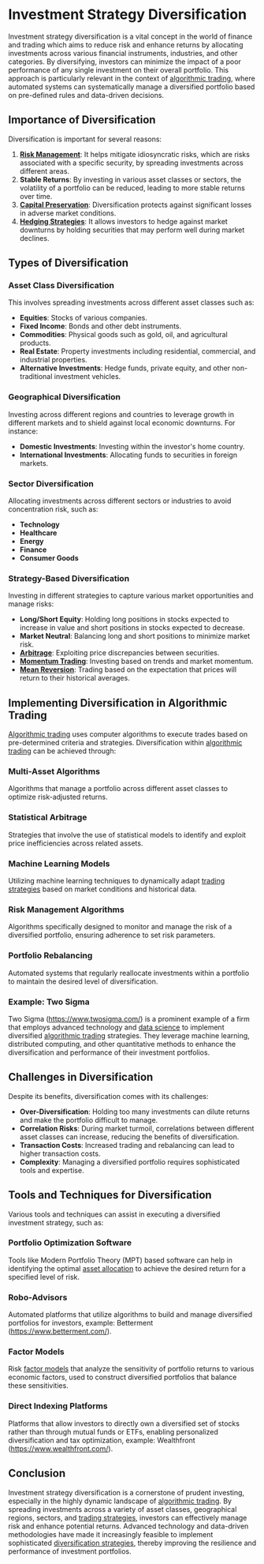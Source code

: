 # Investment Strategy Diversification

Investment strategy diversification is a vital concept in the world of finance and trading which aims to reduce risk and enhance returns by allocating investments across various financial instruments, industries, and other categories. By diversifying, investors can minimize the impact of a poor performance of any single investment on their overall portfolio. This approach is particularly relevant in the context of [algorithmic trading](../a/algorithmic_trading.md), where automated systems can systematically manage a diversified portfolio based on pre-defined rules and data-driven decisions.

## Importance of Diversification

Diversification is important for several reasons:

1. **[Risk Management](../r/risk_management.md)**: It helps mitigate idiosyncratic risks, which are risks associated with a specific security, by spreading investments across different areas.
2. **Stable Returns**: By investing in various asset classes or sectors, the volatility of a portfolio can be reduced, leading to more stable returns over time.
3. **[Capital Preservation](../c/capital_preservation.md)**: Diversification protects against significant losses in adverse market conditions.
4. **[Hedging Strategies](../h/hedging_strategies.md)**: It allows investors to hedge against market downturns by holding securities that may perform well during market declines.

## Types of Diversification

### Asset Class Diversification

This involves spreading investments across different asset classes such as:
- **Equities**: Stocks of various companies.
- **Fixed Income**: Bonds and other debt instruments.
- **Commodities**: Physical goods such as gold, oil, and agricultural products.
- **Real Estate**: Property investments including residential, commercial, and industrial properties.
- **Alternative Investments**: Hedge funds, private equity, and other non-traditional investment vehicles.

### Geographical Diversification

Investing across different regions and countries to leverage growth in different markets and to shield against local economic downturns. For instance:
- **Domestic Investments**: Investing within the investor's home country.
- **International Investments**: Allocating funds to securities in foreign markets.

### Sector Diversification

Allocating investments across different sectors or industries to avoid concentration risk, such as:
- **Technology**
- **Healthcare**
- **Energy**
- **Finance**
- **Consumer Goods**

### Strategy-Based Diversification

Investing in different strategies to capture various market opportunities and manage risks:
- **Long/Short Equity**: Holding long positions in stocks expected to increase in value and short positions in stocks expected to decrease.
- **Market Neutral**: Balancing long and short positions to minimize market risk.
- **[Arbitrage](../a/arbitrage.md)**: Exploiting price discrepancies between securities.
- **[Momentum Trading](../m/momentum_trading.md)**: Investing based on trends and market momentum.
- **[Mean Reversion](../m/mean_reversion.md)**: Trading based on the expectation that prices will return to their historical averages.

## Implementing Diversification in Algorithmic Trading

[Algorithmic trading](../a/algorithmic_trading.md) uses computer algorithms to execute trades based on pre-determined criteria and strategies. Diversification within [algorithmic trading](../a/algorithmic_trading.md) can be achieved through:

### Multi-Asset Algorithms

Algorithms that manage a portfolio across different asset classes to optimize risk-adjusted returns.

### Statistical Arbitrage

Strategies that involve the use of statistical models to identify and exploit price inefficiencies across related assets.

### Machine Learning Models

Utilizing machine learning techniques to dynamically adapt [trading strategies](../t/trading_strategies.md) based on market conditions and historical data.

### Risk Management Algorithms

Algorithms specifically designed to monitor and manage the risk of a diversified portfolio, ensuring adherence to set risk parameters.

### Portfolio Rebalancing

Automated systems that regularly reallocate investments within a portfolio to maintain the desired level of diversification.

### Example: Two Sigma

Two Sigma (https://www.twosigma.com/) is a prominent example of a firm that employs advanced technology and [data science](../d/data_science_in_trading.md) to implement diversified [algorithmic trading](../a/algorithmic_trading.md) strategies. They leverage machine learning, distributed computing, and other quantitative methods to enhance the diversification and performance of their investment portfolios.

## Challenges in Diversification

Despite its benefits, diversification comes with its challenges:
- **Over-Diversification**: Holding too many investments can dilute returns and make the portfolio difficult to manage.
- **Correlation Risks**: During market turmoil, correlations between different asset classes can increase, reducing the benefits of diversification.
- **Transaction Costs**: Increased trading and rebalancing can lead to higher transaction costs.
- **Complexity**: Managing a diversified portfolio requires sophisticated tools and expertise.

## Tools and Techniques for Diversification 

Various tools and techniques can assist in executing a diversified investment strategy, such as:

### Portfolio Optimization Software

Tools like Modern Portfolio Theory (MPT) based software can help in identifying the optimal [asset allocation](../a/asset_allocation.md) to achieve the desired return for a specified level of risk.

### Robo-Advisors

Automated platforms that utilize algorithms to build and manage diversified portfolios for investors, example: Betterment (https://www.betterment.com/).

### Factor Models

Risk [factor models](../f/factor_models.md) that analyze the sensitivity of portfolio returns to various economic factors, used to construct diversified portfolios that balance these sensitivities.

### Direct Indexing Platforms

Platforms that allow investors to directly own a diversified set of stocks rather than through mutual funds or ETFs, enabling personalized diversification and tax optimization, example: Wealthfront (https://www.wealthfront.com/).

## Conclusion

Investment strategy diversification is a cornerstone of prudent investing, especially in the highly dynamic landscape of [algorithmic trading](../a/algorithmic_trading.md). By spreading investments across a variety of asset classes, geographical regions, sectors, and [trading strategies](../t/trading_strategies.md), investors can effectively manage risk and enhance potential returns. Advanced technology and data-driven methodologies have made it increasingly feasible to implement sophisticated [diversification strategies](../d/diversification_strategies.md), thereby improving the resilience and performance of investment portfolios.
